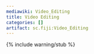 ```yaml
---
mediawiki: Video_Editing
title: Video Editing
categories: []
artifact: sc.fiji:Video_Editing
---
```


{% include warning/stub %}



